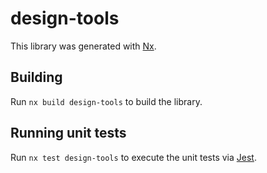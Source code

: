 # design-tools

This library was generated with [Nx](https://nx.dev).

## Building

Run `nx build design-tools` to build the library.

## Running unit tests

Run `nx test design-tools` to execute the unit tests via [Jest](https://jestjs.io).
